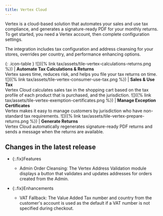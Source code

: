 ```yaml
---
title: Vertex Cloud
---
```


Vertex is a cloud-based solution that automates your sales and use tax compliance, and generates a signature-ready PDF for your monthly returns. To get started, you need a Vertex account, then complete configuration settings.

The integration includes tax configuration and address cleansing   for your stores, overrides per country, and performance enhancing options.

{: .icon-table }
![]({% link tax/assets/tile-vertex-calculations-returns.png %}) | **Automate Tax Calculations & Returns**<br>Vertex saves time, reduces risk, and helps you file your tax returns on time.
![]({% link tax/assets/tile-vertex-consumer-use-tax.png %}) | **Sales & Use Tax**<br>Vertex Cloud calculates sales tax in the shopping cart based on the tax profile of each product that is purchased, and the jurisdiction.
![]({% link tax/assets/tile-vertex-exemption-certificates.png %}) | **Manage Exception Certificates**<br>Vertex makes it easy to manage customers by jurisdiction who have non-standard tax requirements.
![]({% link tax/assets/tile-vertex-prepare-returns.png %}) | **Generate Returns**<br>Vertex Cloud automatically regenerates signature-ready PDF returns and sends a message when the returns are available.

## Changes in the latest release

- {:.fix}Features

   - Admin Order Cleansing: The Vertex Address Validation module displays a button that validates and updates addresses for orders created from the Admin.

- {:.fix}Enhancements

   - VAT Fallback: The Value Added Tax number and country from the customer's account is used as the default if a VAT number is not specified during checkout.

<!--
  This is a style declaration so that the feature icons are not sized by table auto styling for column widths.
-->
<style>
.icon-table td:first-of-type {
  width: 150px;
}
</style>
